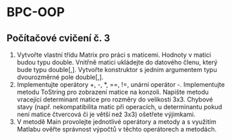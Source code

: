 # BPC-OOP

## Počítačové cvičení č. 3

1. Vytvořte vlastní třídu Matrix pro práci s maticemi. Hodnoty v matici budou typu double. Vnitřně matici ukládejte do datového členu, který bude typu double[,]. Vytvořte konstruktor s jedním argumentem typu dvourozměrné pole double[,].
2. Implementujte operátory +, -, *, ==, !=, unární operátor -. Implementujte metodu ToString pro zobrazení matice na konzoli. Napište metodu vracející determinant matice pro rozměry do velikosti 3x3. Chybové stavy (např. nekompatibilita matic při operacích, u determinantu pokud není matice čtvercová či je větší než 3x3) ošetřete výjimkami.
3. V metodě Main provolejte jednotlivé operátory a metody a s využitím Matlabu ověřte správnost výpočtů v těchto operátorech a metodách.
